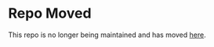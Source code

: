 
# Repo Moved

This repo is no longer being maintained and has moved [here](https://github.com/aerogear/digger-installer).